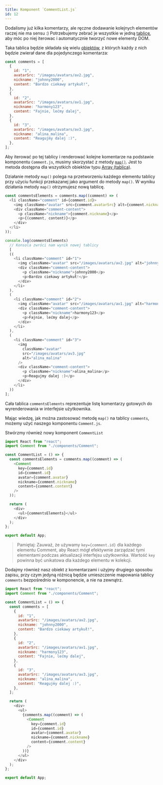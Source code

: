```yaml
---
title: Komponent `CommentList.js`
id: 12
---
```



Dodalismy już kilka komentarzy, ale ręczne dodawanie kolejnych elementów raczej nie ma sensu :)
Potrzebujemy zebrać je wszystkie w jedną <a href="/glossary/tablica/" target="_blank">tablicę</a>, aby móc po niej iterowac i automatycznie tworzyć nowe elementy DOM.

Taka tablica będzie składała się wielu <a href="/glossary/obiekt/" target="_blank">obiektów</a>, z których każdy z nich będzie zwierał dane dla pojedynczego komentarza:

```js
const comments = [
  {
    id: "1",
    avatarSrc: "/images/avatars/av2.jpg",
    nickname: "johnny2000",
    content: "Bardzo ciekawy artykuł!",
  },
  {
    id: "2",
    avatarSrc: "/images/avatars/av1.jpg",
    nickname: "harmony123",
    content: "Fajnie, lećmy dalej",
  },
  {
    id: "3",
    avatarSrc: "/images/avatars/av3.jpg",
    nickname: "alina_malina",
    content: "Reagujmy dalej :)",
  },
];
```

Aby iterować po tej tablicy i renderować kolejne komentarze na podstawie komponentu `Comment.js`, musimy skorzystać z metody <a href="/glossary/petle/" target="_blank">`map()`</a>. Jest to metoda dostępna dla wszystkich obiektów typu <a href="/glossary/tablica/" target="_blank">Array (tablica)</a>.

Działanie metody `map()` polega na przetworzeniu każdego elementu tablicy przy użyciu funkcji przekazanej jako argument do metody `map()`. W wyniku działania metody `map()` otrzymujesz nową tablicę.

```js
const commentsElements = comments.map((comment) => (
  <li className="comment" id={comment.id}>
    <img className="avatar" src={comment.avatarSrc} alt={comment.nickname} />
    <div className="comment-content">
      <p className="nickname">{comment.nickname}</p>
      <p>{(comment, content)}</p>
    </div>
  </li>
));

console.log(commentsElements)
  // Konsola zwróci nam wynik nowej tablicy
  [
  ((
    <li className="comment" id="1">
      <img className="avatar" src="/images/avatars/av2.jpg" alt="johnny2000" />
      <div className="comment-content">
        <p className="nickname">johnny2000</p>
        <p>Bardzo ciekawy artykuł!</p>
      </div>
    </li>
  ),
  (
    <li className="comment" id="2">
      <img className="avatar" src="/images/avatars/av1.jpg" alt="harmony123" />
      <div className="comment-content">
        <p className="nickname">harmony123</p>
        <p>Fajnie, lećmy dalej</p>
      </div>
    </li>
  ),
  (
    <li className="comment" id="3">
      <img
        className="avatar"
        src="/images/avatars/av3.jpg"
        alt="alina_malina"
      />
      <div className="comment-content">
        <p className="nickname">alina_malina</p>
        <p>Reagujmy dalej :)</p>
      </div>
    </li>
  ))
];
```

Cała tablica `commentsElements` reprezentuje listę komentarzy gotowych do wyrenderowania w interfejsie użytkownika.

Mając wiedzę, jak można zastosować metodę `map()` na tablicy `comments`, możemy użyć naszego komponentu `Comment.js`.

Stwórzmy również nowy komponent `CommentList`

```js
import React from "react";
import Comment from "./components/Comment";

const CommentList = () => {
  const commentsElements = comments.map((comment) => (
    <Comment
      key={comment.id}
      id={comment.id}
      avatar={comment.avatar}
      nickname={comment.nickname}
      content={comment.content}
    />
  ));

  return (
    <div>
      <ul>{commentsElements}</ul>
    </div>
  );
};

export default App;
```

> Pamiętaj:
> Zauważ, że używamy `key={comment.id}` dla każdego elementu Comment, aby React mógł efektywnie zarządzać tymi elementami podczas aktualizacji interfejsu użytkownika. Wartość `key` powinna być unikatowa dla każdego elementu w kolekcji.

Dodajmy również nasz obiekt z komentarzami i użyjmy drugiego sposobu zapisu, przy czym jedyną różnicą będzie umieszczenie mapowania tablicy `comments` bezpośrednio w komponencie, a nie na zewnątrz.

```js
import React from "react";
import Comment from "./components/Comment";

const CommentList = () => {
  const comments = [
    {
      id: "1",
      avatarSrc: "/images/avatars/av2.jpg",
      nickname: "johnny2000",
      content: "Bardzo ciekawy artykuł!",
    },
    {
      id: "2",
      avatarSrc: "/images/avatars/av1.jpg",
      nickname: "harmony123",
      content: "Fajnie, lećmy dalej",
    },
    {
      id: "3",
      avatarSrc: "/images/avatars/av3.jpg",
      nickname: "alina_malina",
      content: "Reagujmy dalej :)",
    },
  ];

  return (
    <div>
      <ul>
        {comments.map((comment) => (
          <Comment
            key={comment.id}
            id={comment.id}
            avatar={comment.avatar}
            nickname={comment.nickname}
            content={comment.content}
          />
        ))}
      </ul>
    </div>
  );
};

export default App;
```
